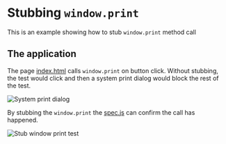 # Stubbing `window.print`

This is an example showing how to stub `window.print` method call

## The application

The page [index.html](index.html) calls `window.print` on button click. Without stubbing, the test would click and then a system print dialog would block the rest of the test.

![System print dialog](images/print-dialog.png)

By stubbing the `window.print` the [spec.js](cypress/e2e/spec.js) can confirm the call has happened.

![Stub window print test](images/stub-print.png)
